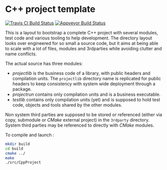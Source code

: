 C++ project template
====================

[![Travis CI Build Status](https://api.travis-ci.org/duckie/cpp_project_template.svg?branch=master)](https://travis-ci.org/duckie/cpp_project_template)
[![Appveyor Build Status](https://ci.appveyor.com/api/projects/status/ik18h87j8fg6s968?svg=true)](https://ci.appveyor.com/project/duckie/cpp-project-template)



This is a layout to bootstrap a complete C++ project with several modules, test code and various tooling to help development. The directory layout looks over engineered for so small a source code, but it aims at being able to scale with a lot of files, modules and 3rdparties while avoiding clutter and name conflicts.

The actual source has three modules:
* *projectlib* is the business code of a library, with public headers and compilation units. The `projectlib` directory name is replicated for public headers to keep consistency with system wide deployment through a package.
* *projectrun* contains only compilation units and is a business executable.
* *testlib* contains only compilation units (yet) and is supposed to hold test code, objects and tools shared by the other modules.

Non system third parties are supposed to be stored or referenced (either via copy, submodule or _CMake_ external project) in the `3rdparty` directory. System third parties may be referenced to directly with _CMake_ modules.

To compile and launch :

```bash
mkdir build
cd build
cmake ../
make
./src/CppProject
```

